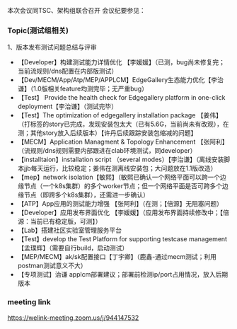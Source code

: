 本次会议同TSC、架构组联合召开
会议纪要参见：

### Topic(测试组相关)

1、版本发布测试问题总结与评审


- 【Developer】构建测试能力详情优化 【李媛媛】（已测，bug尚未修复完；当前流规则/dns配置在内部版测试）
- 【Dev/MECM/App/Atp/MEP/APPLCM】EdgeGallery生态能力优化【李治谦】（1.0版相关feature均测完毕；无严重bug）
- 【Test】 Provide the health check for Edgegallery platform in one-click deployment【李治谦】（测试完毕）
- 【Test】The optimization of edgegallery installation package 【姜伟】（打标签的story已完成，发现安装包太大（已有5.6G，当前尚未有改观），在测；其他story放入后续版本）【许丹后续跟踪安装包缩减的问题】
- 【MECM】Application Managment & Topology Enhancement 【张阿利】（流规则/dns规则需要内部跟进在clab环境测试，同developer）
- 【installtaion】installation script （several modes）【李治谦】（离线安装脚本jjb每天运行，比较稳定；姜伟在测离线安装包；大问题放在1.1版改造）
- 【mep】network isolation【敏熙】（敏熙已确认一个网络平面可以跨一个边缘节点（一个k8s集群）的多个worker节点；但一个网络平面是否可跨多个边缘节点（即跨多个k8s集群），还需进一步确认）
- 【ATP】App应用的测试能力增强 【张阿利】（在测；【倍源】无阻塞问题）
- 【Developer】应用发布界面优化 【李媛媛】（应用发布界面持续修改中；【倍源：当前已有稳定版，可测】）
- 【Lab】搭建社区实验室管理服务平台
- 【Test】develop the Test Platform for supporting testcase management【孟璞辉】（需要自行build，启动测试）
- 【MEP/MECM】ak/sk配置接口【丁宇卿】（鹿鑫-通过mecm测试；利用postman测试意义不大）
- 【专项测试】治谦 applcm部署建议；部署前检测ip/port占用情况，放入后期版本


### meeting link


https://welink-meeting.zoom.us/j/944147532